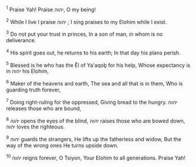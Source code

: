 <sup>1</sup> Praise Yah! Praise יהוה, O my being!

<sup>2</sup> While I live I praise יהוה ; I sing praises to my Elohim while I exist.

<sup>3</sup> Do not put your trust in princes, In a son of man, in whom is no deliverance.

<sup>4</sup> His spirit goes out, he returns to his earth; In that day his plans perish.

<sup>5</sup> Blessed is he who has the Ĕl of Ya‛aqoḇ for his help, Whose expectancy is in יהוה his Elohim,

<sup>6</sup> Maker of the heavens and earth, The sea and all that is in them, Who is guarding truth forever,

<sup>7</sup> Doing right-ruling for the oppressed, Giving bread to the hungry. יהוה releases those who are bound,

<sup>8</sup> יהוה opens the eyes of the blind, יהוה raises those who are bowed down, יהוה loves the righteous.

<sup>9</sup> יהוה guards the strangers, He lifts up the fatherless and widow, But the way of the wrong ones He turns upside down.

<sup>10</sup> יהוה reigns forever, O Tsiyon, Your Elohim to all generations. Praise Yah!

